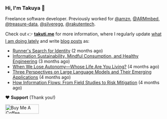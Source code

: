 ### Hi, I'm Takuya 👋

Freelance software developer. Previously worked for [@amzn](https://github.com/amzn), [@ARMmbed](https://github.com/ARMmbed), [@treasure-data](https://github.com/treasure-data), [@silveregg](https://github.com/silveregg), [@rakutentech](https://github.com/rakutentech).

Check out 👉 **[takuti.me](https://takuti.me/)** for more information, where I regularly update [what I am doing lately](https://takuti.me/now/) and write [blog posts](https://takuti.me/note/) as:


- [Runner&#39;s Search for Identity](https://takuti.me/note/search-for-identity/) (2 months ago)
- [Information Sustainability, Mindful Consumption, and Healthy Engineering](https://takuti.me/note/information-diet/) (3 months ago)
- [When We Lose Autonomy—Whose Life Are You Living?](https://takuti.me/note/autonomy-and-life/) (4 months ago)
- [Three Perspectives on Large Language Models and Their Emerging Applications](https://takuti.me/note/three-perspectives-on-llms/) (4 months ago)
- [How Information Flows: From Field Studies to Risk Mitigation](https://takuti.me/note/how-information-flows/) (4 months ago)

❤️ **Support** (Thank you!)

<a href="https://www.buymeacoffee.com/takuti" target="_blank"><img src="https://cdn.buymeacoffee.com/buttons/v2/default-yellow.png" alt="Buy Me A Coffee" style="height: 30px !important;width: 108px !important;" ></a>
